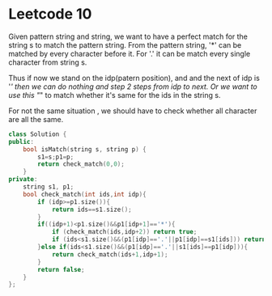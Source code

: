 # Leetcode 10

Given pattern string and string, we want to have a perfect match for the string s to match the pattern string. From the pattern string, '*' can be matched by
every character before it. For  '.' it can be match every single character from string s.

Thus if now we stand on the idp(patern position), and and the next of idp is '*' then we can do nothing and step 2 steps from idp to next. Or we want to use
this "*" to match whether it's same for the ids in the string s.

For not the same situation , we should have to check whether all character are all the same.

```cpp
class Solution {
public:
    bool isMatch(string s, string p) {
        s1=s;p1=p;
        return check_match(0,0);
    }
private:
    string s1, p1;
    bool check_match(int ids,int idp){
        if (idp>=p1.size()){
            return ids==s1.size();
        }
        if((idp+1)<p1.size()&&p1[idp+1]=='*'){
            if (check_match(ids,idp+2)) return true;
            if (ids<s1.size()&&(p1[idp]=='.'||p1[idp]==s1[ids])) return check_match(ids+1,idp);
        }else if(ids<s1.size()&&(p1[idp]=='.'||s1[ids]==p1[idp])){
            return check_match(ids+1,idp+1);
        }
        return false;
    }
};
```
